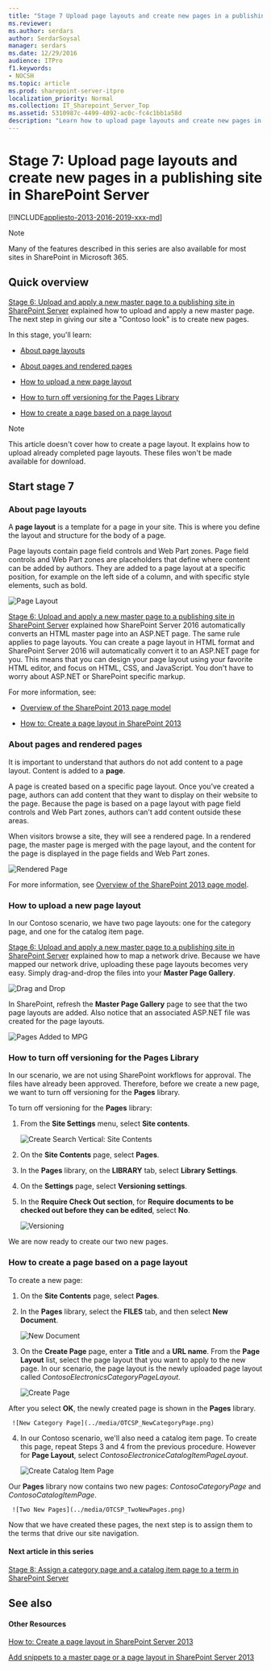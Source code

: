 ```yaml
---
title: "Stage 7 Upload page layouts and create new pages in a publishing site in SharePoint Server"
ms.reviewer: 
ms.author: serdars
author: SerdarSoysal
manager: serdars
ms.date: 12/29/2016
audience: ITPro
f1.keywords:
- NOCSH
ms.topic: article
ms.prod: sharepoint-server-itpro
localization_priority: Normal
ms.collection: IT_Sharepoint_Server_Top
ms.assetid: 5310987c-4499-4092-ac0c-fc4c1bb1a58d
description: "Learn how to upload page layouts and create new pages in a publishing site in SharePoint Server 2016."
---
```


# Stage 7: Upload page layouts and create new pages in a publishing site in SharePoint Server

[!INCLUDE[appliesto-2013-2016-2019-xxx-md](../includes/appliesto-2013-2016-2019-xxx-md.md)]
  
> [!NOTE]
> Many of the features described in this series are also available for most sites in SharePoint in Microsoft 365. 
  
## Quick overview

[Stage 6: Upload and apply a new master page to a publishing site in SharePoint Server](stage-6-upload-and-apply-a-new-master-page-to-a-publishing-site.md) explained how to upload and apply a new master page. The next step in giving our site a "Contoso look" is to create new pages. 
  
In this stage, you'll learn:
  
- [About page layouts](stage-7-upload-page-layouts-and-create-new-pages-in-a-publishing-site.md#BKMK_AboutPageLayouts)
    
- [About pages and rendered pages](stage-7-upload-page-layouts-and-create-new-pages-in-a-publishing-site.md#BKMK_AboutPagesAndRenderedPages)
    
- [How to upload a new page layout](stage-7-upload-page-layouts-and-create-new-pages-in-a-publishing-site.md#BKMK_HowToUploadANewPageLayout)
    
- [How to turn off versioning for the Pages Library](stage-7-upload-page-layouts-and-create-new-pages-in-a-publishing-site.md#BKMK_HowToTurnOffVersioningForThePagesLibrary)
    
- [How to create a page based on a page layout](stage-7-upload-page-layouts-and-create-new-pages-in-a-publishing-site.md#BKMK_HowToCreateAPageBasedOnAPageLayout)
    
> [!NOTE]
> This article doesn't cover how to create a page layout. It explains how to upload already completed page layouts. These files won't be made available for download. 
  
## Start stage 7

### About page layouts
<a name="BKMK_AboutPageLayouts"> </a>

A **page layout** is a template for a page in your site. This is where you define the layout and structure for the body of a page. 
  
Page layouts contain page field controls and Web Part zones. Page field controls and Web Part zones are placeholders that define where content can be added by authors. They are added to a page layout at a specific position, for example on the left side of a column, and with specific style elements, such as bold.
  
![Page Layout](../media/OTCSP_PageLayout.png)
  
[Stage 6: Upload and apply a new master page to a publishing site in SharePoint Server](stage-6-upload-and-apply-a-new-master-page-to-a-publishing-site.md) explained how SharePoint Server 2016 automatically converts an HTML master page into an ASP.NET page. The same rule applies to page layouts. You can create a page layout in HTML format and SharePoint Server 2016 will automatically convert it to an ASP.NET page for you. This means that you can design your page layout using your favorite HTML editor, and focus on HTML, CSS, and JavaScript. You don't have to worry about ASP.NET or SharePoint specific markup. 
  
For more information, see:
  
- [Overview of the SharePoint 2013 page model](/sharepoint/dev/general-development/overview-of-the-sharepoint-page-model)
    
- [How to: Create a page layout in SharePoint 2013](/sharepoint/dev/general-development/how-to-create-a-page-layout-in-sharepoint)
    
### About pages and rendered pages
<a name="BKMK_AboutPagesAndRenderedPages"> </a>

It is important to understand that authors do not add content to a page layout. Content is added to a **page**. 
  
A page is created based on a specific page layout. Once you've created a page, authors can add content that they want to display on their website to the page. Because the page is based on a page layout with page field controls and Web Part zones, authors can't add content outside these areas.
  
When visitors browse a site, they will see a rendered page. In a rendered page, the master page is merged with the page layout, and the content for the page is displayed in the page fields and Web Part zones.
  
![Rendered Page](../media/OTCSP_RenderedPage.png)
  
For more information, see [Overview of the SharePoint 2013 page model](/sharepoint/dev/general-development/overview-of-the-sharepoint-page-model).
  
### How to upload a new page layout
<a name="BKMK_HowToUploadANewPageLayout"> </a>

In our Contoso scenario, we have two page layouts: one for the category page, and one for the catalog item page.
  
[Stage 6: Upload and apply a new master page to a publishing site in SharePoint Server](stage-6-upload-and-apply-a-new-master-page-to-a-publishing-site.md) explained how to map a network drive. Because we have mapped our network drive, uploading these page layouts becomes very easy. Simply drag-and-drop the files into your **Master Page Gallery**. 
  
![Drag and Drop](../media/OTCSP_DragAndDrop.png)
  
In SharePoint, refresh the **Master Page Gallery** page to see that the two page layouts are added. Also notice that an associated ASP.NET file was created for the page layouts. 
  
![Pages Added to MPG](../media/OTCSP_PagesAddedToMPG.png)
  
### How to turn off versioning for the Pages Library
<a name="BKMK_HowToTurnOffVersioningForThePagesLibrary"> </a>

In our scenario, we are not using SharePoint workflows for approval. The files have already been approved. Therefore, before we create a new page, we want to turn off versioning for the **Pages** library. 
  
To turn off versioning for the **Pages** library: 
  
1. From the **Site Settings** menu, select **Site contents**. 
    
     ![Create Search Vertical: Site Contents](../media/OTCSP_SiteContents.png)
  
2. On the **Site Contents** page, select **Pages**. 
    
3. In the **Pages** library, on the **LIBRARY** tab, select **Library Settings**. 
    
4. On the **Settings** page, select **Versioning settings**. 
    
5. In the **Require Check Out section**, for **Require documents to be checked out before they can be edited**, select **No**. 
    
     ![Versioning](../media/OTCSP_Versioning.png)
  
We are now ready to create our two new pages.
    
### How to create a page based on a page layout
<a name="BKMK_HowToCreateAPageBasedOnAPageLayout"> </a>

To create a new page:
  
1. On the **Site Contents** page, select **Pages**. 
    
2. In the **Pages** library, select the **FILES** tab, and then select **New Document**. 
    
     ![New Document](../media/OTCSP_NewDocument.png)
  
3. On the **Create Page** page, enter a **Title** and a **URL name**. From the **Page Layout** list, select the page layout that you want to apply to the new page. In our scenario, the page layout is the newly uploaded page layout called *ContosoElectronicsCategoryPageLayout*. 
    
     ![Create Page](../media/OTCSP_CreatePage.png)
  
After you select **OK**, the newly created page is shown in the **Pages** library. 
    
     ![New Category Page](../media/OTCSP_NewCategoryPage.png)
  
4. In our Contoso scenario, we'll also need a catalog item page. To create this page, repeat Steps 3 and 4 from the previous procedure. However for **Page Layout**, select *ContosoElectroniceCatalogItemPageLayout*. 
    
     ![Create Catalog Item Page](../media/OTCSP_CreateCatalogItemPage.png)
  
Our **Pages** library now contains two new pages: *ContosoCategoryPage* and *ContosoCatalogItemPage*. 
    
     ![Two New Pages](../media/OTCSP_TwoNewPages.png)
  
Now that we have created these pages, the next step is to assign them to the terms that drive our site navigation.
  
#### Next article in this series

[Stage 8: Assign a category page and a catalog item page to a term in SharePoint Server](stage-8-assign-a-category-page-and-a-catalog-item-page-to-a-term.md)
  
## See also

#### Other Resources

[How to: Create a page layout in SharePoint Server 2013](/sharepoint/dev/general-development/how-to-create-a-page-layout-in-sharepoint)
  
[Add snippets to a master page or a page layout in SharePoint Server 2013](/sharepoint/dev/general-development/sharepoint-design-manager-display-templates)